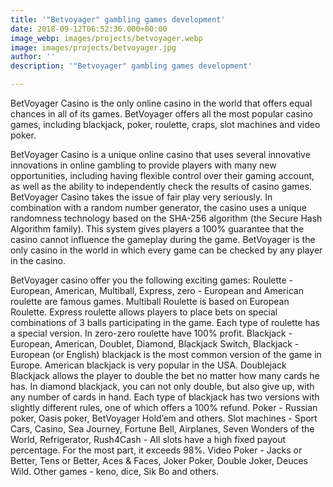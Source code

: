 ```yaml
---
title: '"Betvoyager" gambling games development'
date: 2018-09-12T06:52:36.000+00:00
image_webp: images/projects/betvoyager.webp
image: images/projects/betvoyager.jpg
author: ''
description: '"Betvoyager" gambling games development'

---
```

BetVoyager Casino is the only online casino in the world that offers equal chances in all of its games. BetVoyager offers all the most popular casino games, including blackjack, poker, roulette, craps, slot machines and video poker.

BetVoyager Casino is a unique online casino that uses several innovative innovations in online gambling to provide players with many new opportunities, including having flexible control over their gaming account, as well as the ability to independently check the results of casino games. BetVoyager Casino takes the issue of fair play very seriously. In combination with a random number generator, the casino uses a unique randomness technology based on the SHA-256 algorithm (the Secure Hash Algorithm family). This system gives players a 100% guarantee that the casino cannot influence the gameplay during the game. BetVoyager is the only casino in the world in which every game can be checked by any player in the casino.

BetVoyager casino offer you the following exciting games:
Roulette - European, American, Multiball, Express, zero - European and American roulette are famous games. Multiball Roulette is based on European Roulette. Express roulette allows players to place bets on special combinations of 3 balls participating in the game. Each type of roulette has a special version. In zero-zero roulette have 100% profit.
Blackjack - European, American, Doublet, Diamond, Blackjack Switch, Blackjack - European (or English) blackjack is the most common version of the game in Europe. American blackjack is very popular in the USA. Doublejack Blackjack allows the player to double the bet no matter how many cards he has. In diamond blackjack, you can not only double, but also give up, with any number of cards in hand. Each type of blackjack has two versions with slightly different rules, one of which offers a 100% refund.
Poker - Russian poker, Oasis poker, BetVoyager Hold’em and others.
Slot machines - Sport Cars, Casino, Sea Journey, Fortune Bell, Airplanes, Seven Wonders of the World, Refrigerator, Rush4Cash - All slots have a high fixed payout percentage. For the most part, it exceeds 98%.
Video Poker - Jacks or Better, Tens or Better, Aces & Faces, Joker Poker, Double Joker, Deuces Wild.
Other games - keno, dice, Sik Bo and others.